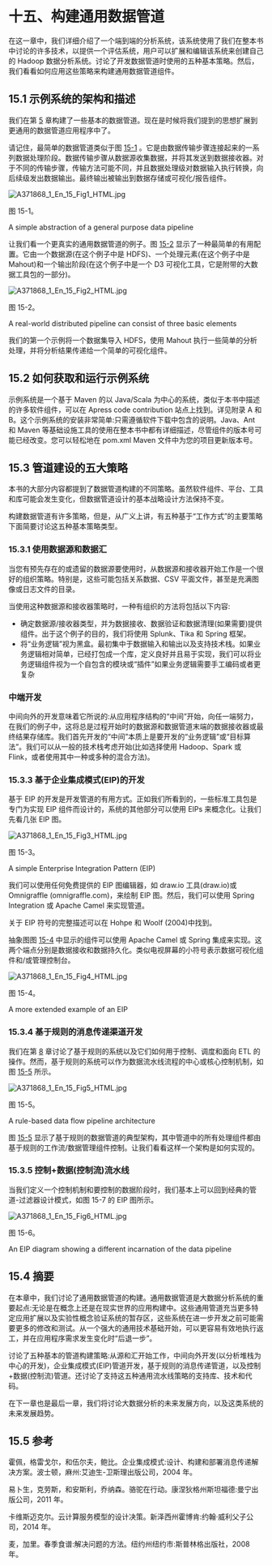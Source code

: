 # 十五、构建通用数据管道

在这一章中，我们详细介绍了一个端到端的分析系统，该系统使用了我们在整本书中讨论的许多技术，以提供一个评估系统，用户可以扩展和编辑该系统来创建自己的 Hadoop 数据分析系统。讨论了开发数据管道时使用的五种基本策略。然后，我们看看如何应用这些策略来构建通用数据管道组件。

## 15.1 示例系统的架构和描述

我们在第 [5](05.html) 章构建了一些基本的数据管道。现在是时候将我们提到的思想扩展到更通用的数据管道应用程序中了。

请记住，最简单的数据管道类似于图 [15-1](#Fig1) 。它是由数据传输步骤连接起来的一系列数据处理阶段。数据传输步骤从数据源收集数据，并将其发送到数据接收器。对于不同的传输步骤，传输方法可能不同，并且数据处理级对数据输入执行转换，向后续级发出数据输出。最终输出被输出到数据存储或可视化/报告组件。

![A371868_1_En_15_Fig1_HTML.jpg](img/A371868_1_En_15_Fig1_HTML.jpg)

图 15-1。

A simple abstraction of a general purpose data pipeline

让我们看一个更真实的通用数据管道的例子。图 [15-2](#Fig2) 显示了一种最简单的有用配置。它由一个数据源(在这个例子中是 HDFS)、一个处理元素(在这个例子中是 Mahout)和一个输出阶段(在这个例子中是一个 D3 可视化工具，它是附带的大数据工具包的一部分)。

![A371868_1_En_15_Fig2_HTML.jpg](img/A371868_1_En_15_Fig2_HTML.jpg)

图 15-2。

A real-world distributed pipeline can consist of three basic elements

我们的第一个示例将一个数据集导入 HDFS，使用 Mahout 执行一些简单的分析处理，并将分析结果传递给一个简单的可视化组件。

## 15.2 如何获取和运行示例系统

示例系统是一个基于 Maven 的以 Java/Scala 为中心的系统，类似于本书中描述的许多软件组件，可以在 Apress code contribution 站点上找到。详见附录 A 和 B。这个示例系统的安装非常简单:只需遵循软件下载中包含的说明。Java、Ant 和 Maven 等基础设施工具的使用在整本书中都有详细描述，尽管组件的版本号可能已经改变。您可以轻松地在 pom.xml Maven 文件中为您的项目更新版本号。

## 15.3 管道建设的五大策略

本书的大部分内容都提到了数据管道构建的不同策略。虽然软件组件、平台、工具和库可能会发生变化，但数据管道设计的基本战略设计方法保持不变。

构建数据管道有许多策略，但是，从广义上讲，有五种基于“工作方式”的主要策略下面简要讨论这五种基本策略类型。

### 15.3.1 使用数据源和数据汇

当您有预先存在的或遗留的数据源要使用时，从数据源和接收器开始工作是一个很好的组织策略。特别是，这些可能包括关系数据、CSV 平面文件，甚至是充满图像或日志文件的目录。

当使用这种数据源和接收器策略时，一种有组织的方法将包括以下内容:

*   确定数据源/接收器类型，并为数据接收、数据验证和数据清理(如果需要)提供组件。出于这个例子的目的，我们将使用 Splunk、Tika 和 Spring 框架。
*   将“业务逻辑”视为黑盒。最初集中于数据输入和输出以及支持技术栈。如果业务逻辑相对简单，已经打包成一个库，定义良好并且易于实现，我们可以将业务逻辑组件视为一个自包含的模块或“插件”如果业务逻辑需要手工编码或者更复杂

### 中端开发

中间向外的开发意味着它所说的:从应用程序结构的“中间”开始，向任一端努力，在我们的例子中，这将总是过程开始时的数据源和数据管道末端的数据接收器或最终结果存储库。我们首先开发的“中间”本质上是要开发的“业务逻辑”或“目标算法”。我们可以从一般的技术栈考虑开始(比如选择使用 Hadoop、Spark 或 Flink，或者使用其中一种或多种的混合方法)。

### 15.3.3 基于企业集成模式(EIP)的开发

基于 EIP 的开发是开发管道的有用方式。正如我们所看到的，一些标准工具包是专门为实现 EIP 组件而设计的，系统的其他部分可以使用 EIPs 来概念化。让我们先看几张 EIP 图。

![A371868_1_En_15_Fig3_HTML.jpg](img/A371868_1_En_15_Fig3_HTML.jpg)

图 15-3。

A simple Enterprise Integration Pattern (EIP)

我们可以使用任何免费提供的 EIP 图编辑器，如 draw.io 工具(draw.io)或 Omnigraffle (omnigraffle.com)，来绘制 EIP 图。然后，我们可以使用 Spring Integration 或 Apache Camel 来实现管道。

关于 EIP 符号的完整描述可以在 Hohpe 和 Woolf (2004)中找到。

抽象图图 [15-4](#Fig4) 中显示的组件可以使用 Apache Camel 或 Spring 集成来实现。这两个端点分别是数据接收和数据持久化。类似电视屏幕的小符号表示数据可视化组件和/或管理控制台。

![A371868_1_En_15_Fig4_HTML.jpg](img/A371868_1_En_15_Fig4_HTML.jpg)

图 15-4。

A more extended example of an EIP

### 15.3.4 基于规则的消息传递渠道开发

我们在第 [8](08.html) 章讨论了基于规则的系统以及它们如何用于控制、调度和面向 ETL 的操作。然而，基于规则的系统可以作为数据流水线流程的中心或核心控制机制，如图 [15-5](#Fig5) 所示。

![A371868_1_En_15_Fig5_HTML.jpg](img/A371868_1_En_15_Fig5_HTML.jpg)

图 15-5。

A rule-based data flow pipeline architecture

图 [15-5](#Fig5) 显示了基于规则的数据管道的典型架构，其中管道中的所有处理组件都由基于规则的工作流/数据管理组件控制。让我们看看这样一个架构是如何实现的。

### 15.3.5 控制+数据(控制流)流水线

当我们定义一个控制机制和要控制的数据阶段时，我们基本上可以回到经典的管道-过滤器设计模式，如图 15-7 的 EIP 图所示。

![A371868_1_En_15_Fig6_HTML.jpg](img/A371868_1_En_15_Fig6_HTML.jpg)

图 15-6。

An EIP diagram showing a different incarnation of the data pipeline

## 15.4 摘要

在本章中，我们讨论了通用数据管道的构建。通用数据管道是大数据分析系统的重要起点:无论是在概念上还是在现实世界的应用构建中。这些通用管道充当更多特定应用扩展以及实验性概念验证系统的暂存区，这些系统在进一步开发之前可能需要更多的修改和测试。从一个强大的通用技术基础开始，可以更容易有效地执行返工，并在应用程序需求发生变化时“后退一步”。

讨论了五种基本的管道构建策略:从源和汇开始工作，中间向外开发(以分析堆栈为中心的开发)，企业集成模式(EIP)管道开发，基于规则的消息传递管道，以及控制+数据(控制流)管道。还讨论了支持这五种通用流水线策略的支持库、技术和代码。

在下一章也是最后一章，我们将讨论大数据分析的未来发展方向，以及这类系统的未来发展趋势。

## 15.5 参考

霍佩，格雷戈尔，和伍尔夫，鲍比。企业集成模式:设计、构建和部署消息传递解决方案。波士顿，麻州:艾迪生-卫斯理出版公司，2004 年。

易卜生，克劳斯，和安斯利，乔纳森。骆驼在行动。康涅狄格州斯坦福德:曼宁出版公司，2011 年。

卡维斯迈克尔。云计算服务模型的设计决策。新泽西州霍博肯:约翰·威利父子公司，2014 年。

麦，加里。春季食谱:解决问题的方法。纽约州纽约市:斯普林格出版社，2008 年。